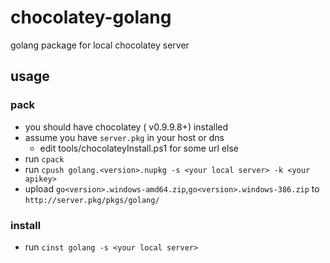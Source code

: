 # chocolatey-golang
golang package for local chocolatey server

## usage

### pack

* you should have chocolatey ( v0.9.9.8+) installed
* assume you have `server.pkg` in your host or dns
  * edit tools/chocolateyInstall.ps1 for some url else
* run `cpack`
* run `cpush golang.<version>.nupkg -s <your local server> -k <your apikey>`
* upload `go<version>.windows-amd64.zip`,`go<version>.windows-386.zip` to `http://server.pkg/pkgs/golang/`


### install

* run `cinst golang -s <your local server>`

